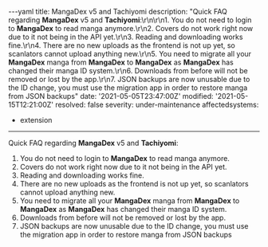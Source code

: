 ---yaml
title: MangaDex v5 and Tachiyomi
description: "Quick FAQ regarding **MangaDex** v5 and **Tachiyomi**:\r\n\r\n1. You do not need to login to **MangaDex** to read manga anymore.\r\n2. Covers do not work right now due to it not being in the API yet.\r\n3. Reading and downloading works fine.\r\n4. There are no new uploads as the frontend is not up yet, so scanlators cannot upload anything new.\r\n5. You need to migrate all your **MangaDex** manga from **MangaDex** to **MangaDex** as **MangaDex** has changed their manga ID system.\r\n6. Downloads from before will not be removed or lost by the app.\r\n7. JSON backups are now unusable due to the ID change, you must use the migration app in order to restore manga from JSON backups"
date: '2021-05-05T23:47:00Z'
modified: '2021-05-15T12:21:00Z'
resolved: false
severity: under-maintenance
affectedsystems:
  - extension
---
Quick FAQ regarding **MangaDex** v5 and **Tachiyomi**:

1. You do not need to login to **MangaDex** to read manga anymore.
2. Covers do not work right now due to it not being in the API yet.
3. Reading and downloading works fine.
4. There are no new uploads as the frontend is not up yet, so scanlators cannot upload anything new.
5. You need to migrate all your **MangaDex** manga from **MangaDex** to **MangaDex** as **MangaDex** has changed their manga ID system.
6. Downloads from before will not be removed or lost by the app.
7. JSON backups are now unusable due to the ID change, you must use the migration app in order to restore manga from JSON backups

